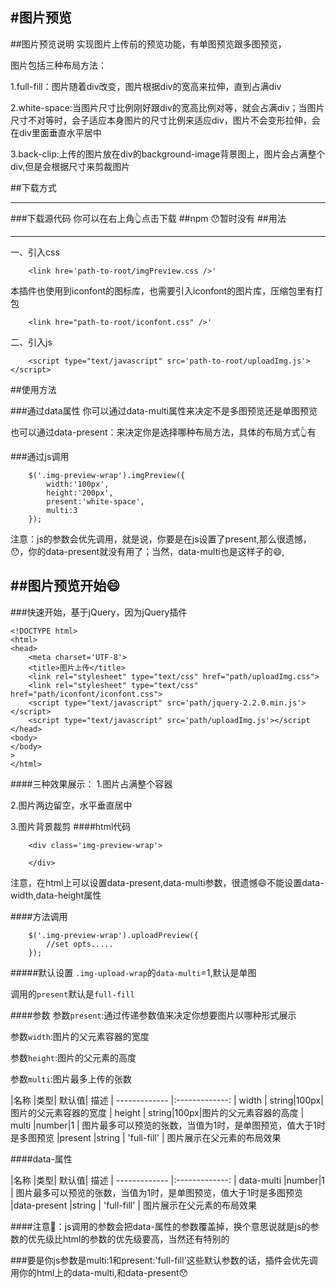 #图片预览
-----
##图片预览说明
实现图片上传前的预览功能，有单图预览跟多图预览，

图片包括三种布局方法：

1.full-fill：图片随着div改变，图片根据div的宽高来拉伸，直到占满div

2.white-space:当图片尺寸比例刚好跟div的宽高比例对等，就会占满div；当图片尺寸不对等时，会子适应本身图片的尺寸比例来适应div，图片不会变形拉伸，会在div里面垂直水平居中

3.back-clip:上传的图片放在div的background-image背景图上，图片会占满整个div,但是会根据尺寸来剪裁图片
	


##下载方式
____
###下载源代码
你可以在右上角👆点击下载
##npm
😯暂时没有
##用法
_____
一、引入css

```
	<link hre='path-to-root/imgPreview.css />'
```

本插件也使用到iconfont的图标库，也需要引入iconfont的图片库，压缩包里有打包

```
	<link hre="path-to-root/iconfont.css" />'
```
二、引入js

```
	<script type="text/javascript" src='path-to-root/uploadImg.js'></script>
```

##使用方法

###通过data属性
你可以通过data-multi属性来决定不是多图预览还是单图预览

也可以通过data-present：来决定你是选择哪种布局方法，具体的布局方式👆有

###通过js调用
```
	$('.img-preview-wrap').imgPreview({
		width:'100px',
		height:'200px',
		present:'white-space',
		multi:3
	});
```
注意：js的参数会优先调用，就是说，你要是在js设置了present,那么很遗憾，😯，你的data-present就没有用了；当然，data-multi也是这样子的😄,


##图片预览开始😄
-----
###快速开始，基于jQuery，因为jQuery插件

```
<!DOCTYPE html>
<html>
<head>
	<meta charset='UTF-8'>
	<title>图片上传</title>
	<link rel="stylesheet" type="text/css" href="path/uploadImg.css">
	<link rel="stylesheet" type="text/css" href="path/iconfont/iconfont.css">	
	<script type="text/javascript" src='path/jquery-2.2.0.min.js'></script>
	<script type="text/javascript" src='path/uploadImg.js'></script
</head>
<body>
</body>
>
</html>
```
####三种效果展示：
1.图片占满整个容器

2.图片两边留空，水平垂直居中

3.图片背景裁剪
####html代码
```
	<div class='img-preview-wrap'>
		
	</div>
```
注意，在html上可以设置data-present,data-multi参数，很遗憾😄不能设置data-width,data-height属性

####方法调用
```
	$('.img-preview-wrap').uploadPreview({
		//set opts.....
	});
```
#####默认设置
`.img-upload-wrap`的`data-multi`=1,默认是单图

调用的`present`默认是`full-fill`


####参数
参数`present`:通过传递参数值来决定你想要图片以哪种形式展示

参数`width`:图片的父元素容器的宽度

参数`height`:图片的父元素的高度

参数`multi`:图片最多上传的张数

|名称             |类型|   默认值|   描述
| ------------- |:-------------:
| width | string|100px|图片的父元素容器的宽度 
| height | string|100px|图片的父元素容器的高度 
| multi  |number|1    | 图片最多可以预览的张数，当值为1时，是单图预览，值大于1时是多图预览
|present  |string    | 'full-fill' | 图片展示在父元素的布局效果

####data-属性

|名称             |类型|   默认值|   描述
| ------------- |:-------------: 
| data-multi  |number|1    | 图片最多可以预览的张数，当值为1时，是单图预览，值大于1时是多图预览
|data-present  |string    | 'full-fill' | 图片展示在父元素的布局效果

####注意📢：js调用的参数会把data-属性的参数覆盖掉，换个意思说就是js的参数的优先级比html的参数的优先级要高，当然还有特别的

###要是你js参数是multi:1和present:'full-fill'这些默认参数的话，插件会优先调用你的html上的data-multi,和data-present😯

